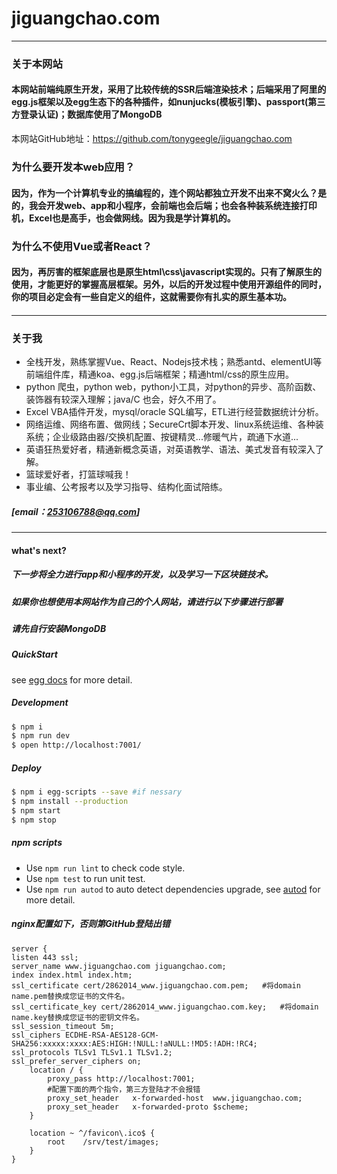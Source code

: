 # jiguangchao.com
---
### 关于本网站
#### 本网站前端纯原生开发，采用了比较传统的SSR后端渲染技术；后端采用了阿里的egg.js框架以及egg生态下的各种插件，如nunjucks(模板引擎)、passport(第三方登录认证)；数据库使用了MongoDB

本网站GitHub地址：https://github.com/tonygeegle/jiguangchao.com
### 为什么要开发本web应用？
#### 因为，作为一个计算机专业的搞编程的，连个网站都独立开发不出来不窝火么？是的，我会开发web、app和小程序，会前端也会后端；也会各种装系统连接打印机，Excel也是高手，也会做网线。因为我是学计算机的。
### 为什么不使用Vue或者React？
#### 因为，再厉害的框架底层也是原生html\css\javascript实现的。只有了解原生的使用，才能更好的掌握高层框架。另外，以后的开发过程中使用开源组件的同时，你的项目必定会有一些自定义的组件，这就需要你有扎实的原生基本功。
####
---
### 关于我
* 全栈开发，熟练掌握Vue、React、Nodejs技术栈；熟悉antd、elementUI等前端组件库，精通koa、egg.js后端框架；精通html/css的原生应用。
* python 爬虫，python web，python小工具，对python的异步、高阶函数、装饰器有较深入理解；java/C 也会，好久不用了。
* Excel VBA插件开发，mysql/oracle SQL编写，ETL进行经营数据统计分析。
* 网络运维、网络布置、做网线；SecureCrt脚本开发、linux系统运维、各种装系统；企业级路由器/交换机配置、按键精灵...修暖气片，疏通下水道...
* 英语狂热爱好者，精通新概念英语，对英语教学、语法、美式发音有较深入了解。
* 篮球爱好者，打篮球喊我！
* 事业编、公考报考以及学习指导、结构化面试陪练。
##### [email：253106788@qq.com]
---
#### what's next?
##### 下一步将全力进行app和小程序的开发，以及学习一下区块链技术。
##### 如果你也想使用本网站作为自己的个人网站，请进行以下步骤进行部署
##### 请先自行安装MongoDB
##### QuickStart

<!-- add docs here for user -->

see [egg docs][egg] for more detail.

##### Development

```bash
$ npm i
$ npm run dev
$ open http://localhost:7001/
```

##### Deploy

```bash
$ npm i egg-scripts --save #if nessary
$ npm install --production
$ npm start
$ npm stop
```

##### npm scripts

- Use `npm run lint` to check code style.
- Use `npm test` to run unit test.
- Use `npm run autod` to auto detect dependencies upgrade, see [autod](https://www.npmjs.com/package/autod) for more detail.
##### nginx配置如下，否则第GitHub登陆出错
```nginx
server {
listen 443 ssl;
server_name www.jiguangchao.com jiguangchao.com;
index index.html index.htm;
ssl_certificate cert/2862014_www.jiguangchao.com.pem;   #将domain name.pem替换成您证书的文件名。
ssl_certificate_key cert/2862014_www.jiguangchao.com.key;   #将domain name.key替换成您证书的密钥文件名。
ssl_session_timeout 5m;
ssl_ciphers ECDHE-RSA-AES128-GCM-SHA256:xxxxx:xxxx:AES:HIGH:!NULL:!aNULL:!MD5:!ADH:!RC4;
ssl_protocols TLSv1 TLSv1.1 TLSv1.2;
ssl_prefer_server_ciphers on;
    location / {
        proxy_pass http://localhost:7001;
        #配置下面的两个指令，第三方登陆才不会报错
        proxy_set_header   x-forwarded-host  www.jiguangchao.com;
        proxy_set_header   x-forwarded-proto $scheme;
    }
	
	location ~ ^/favicon\.ico$ {
        root    /srv/test/images;
    }
}
```

[egg]: https://eggjs.org

